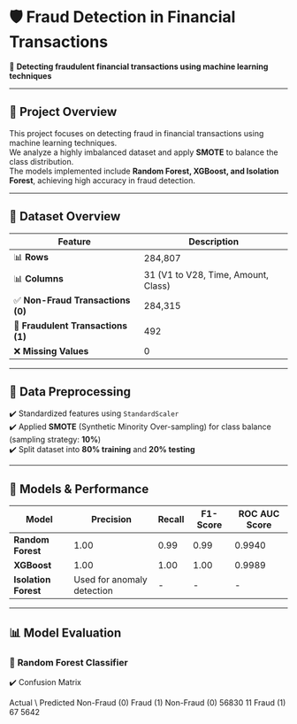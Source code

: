 # 🛡️ Fraud Detection in Financial Transactions  

🚀 **Detecting fraudulent financial transactions using machine learning techniques**  

---

## 📌 Project Overview  
This project focuses on detecting fraud in financial transactions using machine learning techniques.  
We analyze a highly imbalanced dataset and apply **SMOTE** to balance the class distribution.  
The models implemented include **Random Forest, XGBoost, and Isolation Forest**, achieving high accuracy in fraud detection.  

---

## 📂 Dataset Overview  
| Feature | Description |  
|---------|------------|  
| 📊 **Rows** | 284,807 |  
| 📊 **Columns** | 31 (V1 to V28, Time, Amount, Class) |  
| ✅ **Non-Fraud Transactions (0)** | 284,315 |  
| 🚨 **Fraudulent Transactions (1)** | 492 |  
| ❌ **Missing Values** | 0 |  

---

## 🔄 Data Preprocessing  
✔️ Standardized features using `StandardScaler`  
✔️ Applied **SMOTE** (Synthetic Minority Over-sampling) for class balance (sampling strategy: **10%**)  
✔️ Split dataset into **80% training** and **20% testing**  

---

## 🤖 Models & Performance  
| Model | Precision | Recall | F1-Score | ROC AUC Score |  
|--------|----------|--------|----------|---------------|  
| **Random Forest** | 1.00 | 0.99 | 0.99 | 0.9940 |  
| **XGBoost** | 1.00 | 1.00 | 1.00 | 0.9989 |  
| **Isolation Forest** | Used for anomaly detection | - | - | - |  

---

## 📊 Model Evaluation  

### 🔹 **Random Forest Classifier**  
✔️ Confusion Matrix

Actual \ Predicted	Non-Fraud (0)	Fraud (1)
Non-Fraud (0)	56830	11
Fraud (1)	67	5642
